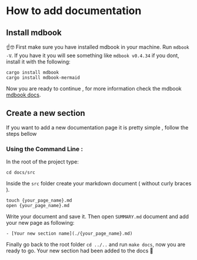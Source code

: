 # How to add documentation

## Install mdbook

☝️🤓 First make sure you have installed mdbook in your machine. Run `mdbook -V`. If you have it you will see something like `mdbook v0.4.34` if you dont, install it with the following:

```
cargo install mdbook
cargo install mdbook-mermaid
```
Now you are ready to continue , for more information check the mdbook [mdbook docs](https://rust-lang.github.io/mdBook/).

## Create a new section
If you want to add a new documentation page it is pretty simple , follow the steps bellow

### Using the Command Line :
In the root of the project type:
```
cd docs/src
```
Inside the `src` folder create your markdown document ( without curly braces ).
```
touch {your_page_name}.md
open {your_page_name}.md
```

Write your document and save it. Then open `SUMMARY.md` document and add your new page as following:

```
- [Your new section name](./{your_page_name}.md)
```

Finally go back to the root folder `cd ../..` and run `make docs`, now you are ready to go. Your new section had been added to the docs 🤩
